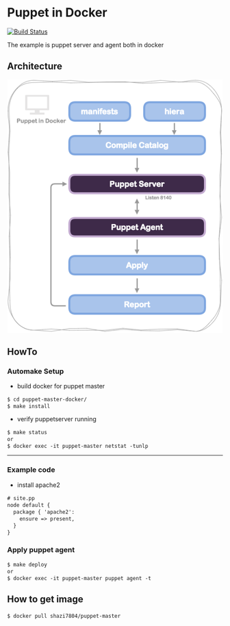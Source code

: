 # Puppet in Docker

[![Build Status](https://travis-ci.org/shazi7804/puppet-master-docker.svg?branch=master)](https://travis-ci.org/shazi7804/puppet-master-docker)

The example is puppet server and agent both in docker

## Architecture

![architecture](images/puppet-in-docker.png)

## HowTo

### Automake Setup

- build docker for puppet master

```
$ cd puppet-master-docker/
$ make install
```

- verify puppetserver running

```
$ make status
or
$ docker exec -it puppet-master netstat -tunlp
```

---

### Example code

- install apache2

```
# site.pp
node default {
  package { 'apache2':
    ensure => present,
  }
}
```

### Apply puppet agent

```
$ make deploy
or
$ docker exec -it puppet-master puppet agent -t
```

## How to get image

```
$ docker pull shazi7804/puppet-master
``````

